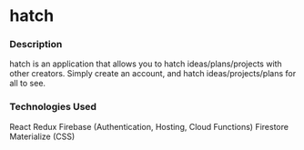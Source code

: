# hatch

### Description

hatch is an application that allows you to hatch ideas/plans/projects with other creators. Simply create an account, and hatch ideas/projects/plans for all to see.

### Technologies Used

React
Redux
Firebase (Authentication, Hosting, Cloud Functions)
Firestore
Materialize (CSS)
